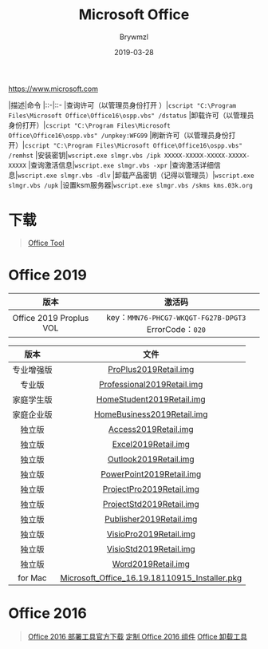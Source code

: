 ﻿---
layout:     post
title:      Microsoft Office
date:       2019-03-28
author:     Brywmzl
tags: [Microsoft,Office,KMS,微软]
categories: [办公应用]
---
https://www.microsoft.com

<!--more-->

|描述|命令
|::-|::-
|查询许可（以管理员身份打开 ）|`cscript "C:\Program Files\Microsoft Office\Office16\ospp.vbs" /dstatus`
|卸载许可（以管理员身份打开）|`cscript "C:\Program Files\Microsoft Office\Office16\ospp.vbs" /unpkey:WFG99`
|刷新许可（以管理员身份打开）|`cscript "C:\Program Files\Microsoft Office\Office16\ospp.vbs" /remhst`
|安装密钥|`wscript.exe slmgr.vbs /ipk XXXXX-XXXXX-XXXXX-XXXXX-XXXXX`
|查询激活信息|`wscript.exe slmgr.vbs -xpr`
|查询激活详细信息|`wscript.exe slmgr.vbs -dlv`
|卸载产品密钥（记得以管理员）|`wscript.exe slmgr.vbs /upk`
|设置ksm服务器|`wscript.exe slmgr.vbs /skms kms.03k.org`

# 下载
> [Office Tool](https://otp.landian.vip/)

# Office 2019

|版本|激活码
|:-:|:-:
|Office 2019 Proplus VOL|key：`MMN76-PHCG7-WKQGT-FG27B-DPGT3` ErrorCode：`020`

|版本|文件
|:-:|:-:
|专业增强版|[ProPlus2019Retail.img](http://officecdn.microsoft.com/pr/492350f6-3a01-4f97-b9c0-c7c6ddf67d60/media/zh-cn/ProPlus2019Retail.img)
|专业版|[Professional2019Retail.img](http://officecdn.microsoft.com/pr/492350f6-3a01-4f97-b9c0-c7c6ddf67d60/media/zh-cn/Professional2019Retail.img)
|家庭学生版|[HomeStudent2019Retail.img](http://officecdn.microsoft.com/pr/492350f6-3a01-4f97-b9c0-c7c6ddf67d60/media/zh-cn/HomeStudent2019Retail.img)
|家庭企业版|[HomeBusiness2019Retail.img](http://officecdn.microsoft.com/pr/492350f6-3a01-4f97-b9c0-c7c6ddf67d60/media/zh-cn/HomeBusiness2019Retail.img)
|独立版|[Access2019Retail.img](http://officecdn.microsoft.com/pr/492350f6-3a01-4f97-b9c0-c7c6ddf67d60/media/zh-cn/Access2019Retail.img)
|独立版|[Excel2019Retail.img](http://officecdn.microsoft.com/pr/492350f6-3a01-4f97-b9c0-c7c6ddf67d60/media/zh-cn/Excel2019Retail.img)
|独立版|[Outlook2019Retail.img](http://officecdn.microsoft.com/pr/492350f6-3a01-4f97-b9c0-c7c6ddf67d60/media/zh-cn/Outlook2019Retail.img)
|独立版|[PowerPoint2019Retail.img](http://officecdn.microsoft.com/pr/492350f6-3a01-4f97-b9c0-c7c6ddf67d60/media/zh-cn/PowerPoint2019Retail.img)
|独立版|[ProjectPro2019Retail.img](http://officecdn.microsoft.com/pr/492350f6-3a01-4f97-b9c0-c7c6ddf67d60/media/zh-cn/ProjectPro2019Retail.img)
|独立版|[ProjectStd2019Retail.img](http://officecdn.microsoft.com/pr/492350f6-3a01-4f97-b9c0-c7c6ddf67d60/media/zh-cn/ProjectStd2019Retail.img)
|独立版|[Publisher2019Retail.img](http://officecdn.microsoft.com/pr/492350f6-3a01-4f97-b9c0-c7c6ddf67d60/media/zh-cn/Publisher2019Retail.img)
|独立版|[VisioPro2019Retail.img](http://officecdn.microsoft.com/pr/492350f6-3a01-4f97-b9c0-c7c6ddf67d60/media/zh-cn/VisioPro2019Retail.img)
|独立版|[VisioStd2019Retail.img](http://officecdn.microsoft.com/pr/492350f6-3a01-4f97-b9c0-c7c6ddf67d60/media/zh-cn/VisioStd2019Retail.img)
|独立版|[Word2019Retail.img](http://officecdn.microsoft.com/pr/492350f6-3a01-4f97-b9c0-c7c6ddf67d60/media/zh-cn/Word2019Retail.img)
|for Mac|[Microsoft_Office_16.19.18110915_Installer.pkg](https://officecdn-microsoft-com.akamaized.net/pr/C1297A47-86C4-4C1F-97FA-950631F94777/OfficeMac/Microsoft_Office_16.19.18110915_Installer.pkg)
# Office 2016

> [Office 2016 部署工具官方下载](https://www.microsoft.com/en-us/download/confirmation.aspx?id=49117)
> [定制 Office 2016 组件](https://jingyan.baidu.com/article/358570f6b33bf4ce4624fc49.html)
> [Office 卸载工具](https://rsload.net/soft/30927-office-uninstall.html)